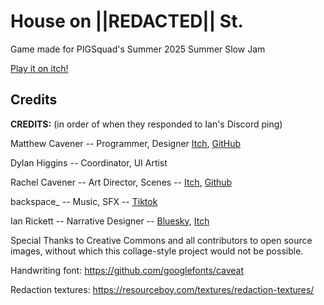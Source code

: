 # House on ||REDACTED|| St.

Game made for PIGSquad's Summer 2025 Summer Slow Jam

[Play it on itch!](https://matthew-cavener.itch.io/house-on-redacted-st)

## Credits

**CREDITS:** (in order of when they responded to Ian's Discord ping)

Matthew Cavener -- Programmer, Designer [Itch](https://matthew-cavener.itch.io/), [GitHub](https://github.com/matthew-cavener)

Dylan Higgins -- Coordinator, UI Artist

Rachel Cavener -- Art Director, Scenes -- [Itch](https://rachel-cavener.itch.io/), [Github](https://github.com/rachel-cavener)

backspace_ -- Music, SFX -- [Tiktok](https://www.tiktok.com/@backspace_music?_t=ZT-8xSXpPf30dj&_r=1)

Ian Rickett -- Narrative Designer -- [Bluesky](https://bsky.app/profile/ianrickett.bsky.social), [Itch](https://dapper-dinosaur.itch.io/)

Special Thanks to Creative Commons and all contributors to open source images, without which this collage-style project would not be possible.

Handwriting font: https://github.com/googlefonts/caveat

Redaction textures: https://resourceboy.com/textures/redaction-textures/
